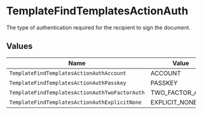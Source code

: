 # TemplateFindTemplatesActionAuth

The type of authentication required for the recipient to sign the document.


## Values

| Name                                           | Value                                          |
| ---------------------------------------------- | ---------------------------------------------- |
| `TemplateFindTemplatesActionAuthAccount`       | ACCOUNT                                        |
| `TemplateFindTemplatesActionAuthPasskey`       | PASSKEY                                        |
| `TemplateFindTemplatesActionAuthTwoFactorAuth` | TWO_FACTOR_AUTH                                |
| `TemplateFindTemplatesActionAuthExplicitNone`  | EXPLICIT_NONE                                  |